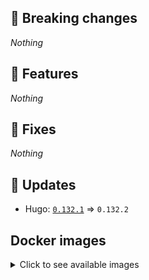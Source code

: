 ## :loudspeaker: Breaking changes

*Nothing*


## :tada: Features

*Nothing*


## :bug: Fixes

*Nothing*


## :heartbeat: Updates

* Hugo: [`0.132.1`](https://github.com/floryn90/docker-hugo/releases/tag/0.132.1) => `0.132.2`


## Docker images

<details>
<summary>Click to see available images</summary>

This release is available from Docker Hub as project `floryn90/hugo` with the following tags:

| Alias tags                   | Version specific tags                      |
| ---------------------------- | ------------------------------------------ |
| `busybox`, `latest`          | `0.132.2-busybox`, `0.132.2`                     |
| `busybox-ci`, `ci`           | `0.132.2-busybox-ci`, `0.132.2-ci`               |
| `busybox-onbuild`, `onbuild` | `0.132.2-busybox-onbuild`, `0.132.2-onbuild`     |
| `alpine`                     | `0.132.2-alpine`                              |
| `alpine-ci`                  | `0.132.2-alpine-ci`                           |
| `alpine-onbuild`             | `0.132.2-alpine-onbuild`                      |
| `asciidoctor`                | `0.132.2-asciidoctor`                         |
| `asciidoctor-ci`             | `0.132.2-asciidoctor-ci`                      |
| `asciidoctor-onbuild`        | `0.132.2-asciidoctor-onbuild`                 |
| `pandoc`                     | `0.132.2-pandoc`                              |
| `pandoc-ci`                  | `0.132.2-pandoc-ci`                           |
| `pandoc-onbuild`             | `0.132.2-pandoc-onbuild`                      |
| `ext-alpine`                 | `0.132.2-ext-alpine`                          |
| `ext-alpine-ci`              | `0.132.2-ext-alpine-ci`                       |
| `ext-alpine-onbuild`         | `0.132.2-ext-alpine-onbuild`                  |
| `ext-asciidoctor`            | `0.132.2-ext-asciidoctor`                     |
| `ext-asciidoctor-ci`         | `0.132.2-ext-asciidoctor-ci`                  |
| `ext-asciidoctor-onbuild`    | `0.132.2-ext-asciidoctor-onbuild`             |
| `ext-pandoc`                 | `0.132.2-ext-pandoc`                          |
| `ext-pandoc-ci`              | `0.132.2-ext-pandoc-ci`                       |
| `ext-pandoc-onbuild`         | `0.132.2-ext-pandoc-onbuild`                  |
| `debian`                     | `0.132.2-debian`                              |
| `debian-ci`                  | `0.132.2-debian-ci`                           |
| `debian-onbuild`             | `0.132.2-debian-onbuild`                      |
| `ext-debian`, `ext`, `latest-ext` | `0.132.2-ext-debian`, `0.132.2-ext`         |
| `ext-debian-ci`, `ext-ci`    | `0.132.2-ext-debian-ci`, `0.132.2-ext-ci`        |
| `ext-debian-onbuild`, `ext-onbuild` | `0.132.2-ext-debian-onbuild`, `0.132.2-ext-onbuild` |
| `ubuntu`                     | `0.132.2-ubuntu`                            |
| `ubuntu-ci`                  | `0.132.2-ubuntu-ci`                         |
| `ubuntu-onbuild`             | `0.132.2-ubuntu-onbuild`                    |
| `ext-ubuntu`                 | `0.132.2-ext-ubuntu`                        |
| `ext-ubuntu-ci`              | `0.132.2-ext-ubuntu-ci`                     |
| `ext-ubuntu-onbuild`         | `0.132.2-ext-ubuntu-onbuild`                |
</details>